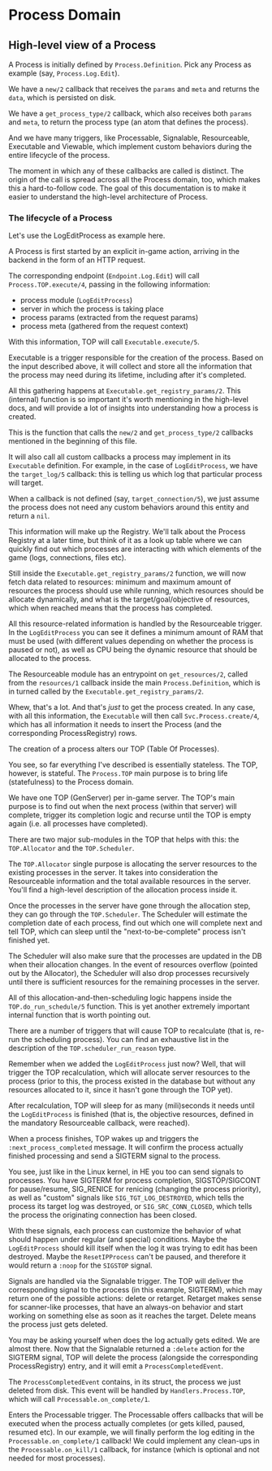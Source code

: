 # Process Domain

## High-level view of a Process

A Process is initially defined by `Process.Definition`. Pick any Process as example (say, `Process.Log.Edit`).

We have a `new/2` callback that receives the `params` and `meta` and returns the `data`, which is persisted on disk.

We have a `get_process_type/2` callback, which also receives both `params` and `meta`, to return the process type (an atom that defines the process).

And we have many triggers, like Processable, Signalable, Resourceable, Executable and Viewable, which implement custom behaviors during the entire lifecycle of the process.

The moment in which any of these callbacks are called is distinct. The origin of the call is spread across all the Process domain, too, which makes this a hard-to-follow code. The goal of this documentation is to make it easier to understand the high-level architecture of Process.

### The lifecycle of a Process

Let's use the LogEditProcess as example here.

A Process is first started by an explicit in-game action, arriving in the backend in the form of an HTTP request.

The corresponding endpoint (`Endpoint.Log.Edit`) will call `Process.TOP.execute/4`, passing in the following information:

- process module (`LogEditProcess`)
- server in which the process is taking place
- process params (extracted from the request params)
- process meta (gathered from the request context)

With this information, TOP will call `Executable.execute/5`.

Executable is a trigger responsible for the creation of the process. Based on the input described above, it will collect and store all the information that the process may need during its lifetime, including after it's completed.

All this gathering happens at `Executable.get_registry_params/2`. This (internal) function is so important it's worth mentioning in the high-level docs, and will provide a lot of insights into understanding how a process is created.

This is the function that calls the `new/2` and `get_process_type/2` callbacks mentioned in the beginning of this file.

It will also call all custom callbacks a process may implement in its `Executable` definition. For example, in the case of `LogEditProcess`, we have the `target_log/5` callback: this is telling us which log that particular process will target.

When a callback is not defined (say, `target_connection/5`), we just assume the process does not need any custom behaviors around this entity and return a `nil`.

This information will make up the Registry. We'll talk about the Process Registry at a later time, but think of it as a look up table where we can quickly find out which processes are interacting with which elements of the game (logs, connections, files etc).

Still inside the `Executable.get_registry_params/2` function, we will now fetch data related to resources: minimum and maximum amount of resources the process should use while running, which resources should be allocate dynamically, and what is the target/goal/objective of resources, which when reached means that the process has completed.

All this resource-related information is handled by the Resourceable trigger. In the `LogEditProcess` you can see it defines a minimum amount of RAM that must be used (with different values depending on whether the process is paused or not), as well as CPU being the dynamic resource that should be allocated to the process.

The Resourceable module has an entrypoint on `get_resources/2`, called from the `resources/1` callback inside the main `Process.Definition`, which is in turned called by the `Executable.get_registry_params/2`.

Whew, that's a lot. And that's *just* to get the process created. In any case, with all this information, the `Executable` will then call `Svc.Process.create/4`, which has all information it needs to insert the Process (and the corresponding ProcessRegistry) rows.

The creation of a process alters our TOP (Table Of Processes).

You see, so far everything I've described is essentially stateless. The TOP, however, is stateful. The `Process.TOP` main purpose is to bring life (statefulness) to the Process domain.

We have one TOP (GenServer) per in-game server. The TOP's main purpose is to find out when the next process (within that server) will complete, trigger its completion logic and recurse until the TOP is empty again (i.e. all processes have completed).

There are two major sub-modules in the TOP that helps with this: the `TOP.Allocator` and the `TOP.Scheduler`.

The `TOP.Allocator` single purpose is allocating the server resources to the existing processes in the server. It takes into consideration the Resourceable information and the total available resources in the server. You'll find a high-level description of the allocation process inside it.

Once the processes in the server have gone through the allocation step, they can go through the `TOP.Scheduler`. The Scheduler will estimate the completion date of each process, find out which one will complete next and tell TOP, which can sleep until the "next-to-be-complete" process isn't finished yet.

The Scheduler will also make sure that the processes are updated in the DB when their allocation changes. In the event of resources overflow (pointed out by the Allocator), the Scheduler will also drop processes recursively until there is sufficient resources for the remaining processes in the server.

All of this allocation-and-then-scheduling logic happens inside the `TOP.do_run_schedule/5` function. This is yet another extremely important internal function that is worth pointing out.

There are a number of triggers that will cause TOP to recalculate (that is, re-run the scheduling process). You can find an exhaustive list in the description of the `TOP.scheduler_run_reason` type.

Remember when we added the `LogEditProcess` just now? Well, that will trigger the TOP recalculation, which will allocate server resources to the process (prior to this, the process existed in the database but without any resources allocated to it, since it hasn't gone through the TOP yet).

After recalculation, TOP will sleep for as many (mili)seconds it needs until the `LogEditProcess` is finished (that is, the objective resources, defined in the mandatory Resourceable callback, were reached).

When a process finishes, TOP wakes up and triggers the `:next_process_completed` message. It will confirm the process actually finished processing and send a SIGTERM signal to the process.

You see, just like in the Linux kernel, in HE you too can send signals to processes. You have SIGTERM for process completion, SIGSTOP/SIGCONT for pause/resume, SIG_RENICE for renicing (changing the process priority), as well as "custom" signals like `SIG_TGT_LOG_DESTROYED`, which tells the process its target log was destroyed, or `SIG_SRC_CONN_CLOSED`, which tells the process the originating connection has been closed.

With these signals, each process can customize the behavior of what should happen under regular (and special) conditions. Maybe the `LogEditProcess` should kill itself when the log it was trying to edit has been destroyed. Maybe the `ResetIPProcess` can't be paused, and therefore it would return a `:noop` for the `SIGSTOP` signal.

Signals are handled via the Signalable trigger. The TOP will deliver the corresponding signal to the process (in this example, SIGTERM), which may return one of the possible actions: delete or retarget. Retarget makes sense for scanner-like processes, that have an always-on behavior and start working on something else as soon as it reaches the target. Delete means the process just gets deleted.

You may be asking yourself when does the log actually gets edited. We are almost there. Now that the Signalable returned a `:delete` action for the SIGTERM signal, TOP will delete the process (alongside the corresponding ProcessRegistry) entry, and it will emit a `ProcessCompletedEvent`.

The `ProcessCompletedEvent` contains, in its struct, the process we just deleted from disk. This event will be handled by `Handlers.Process.TOP`, which will call `Processable.on_complete/1`.

Enters the Processable trigger. The Processable offers callbacks that will be executed when the process actually completes (or gets killed, paused, resumed etc). In our example, we will finally perform the log editing in the `Processable.on_complete/1` callback! We could implement any clean-ups in the `Processable.on_kill/1` callback, for instance (which is optional and not needed for most processes).
